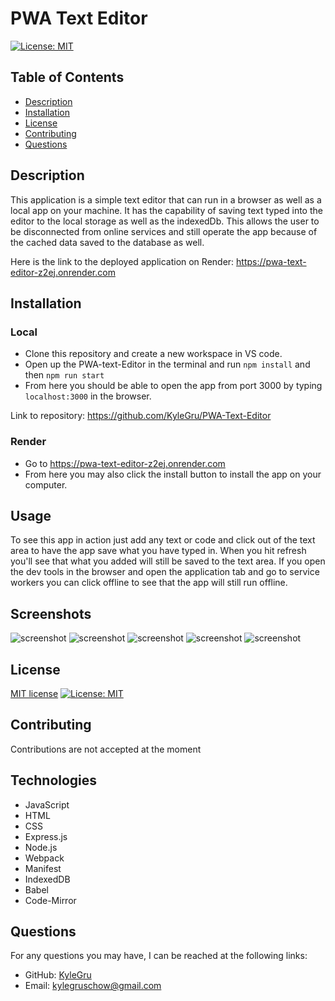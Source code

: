 # PWA Text Editor

[![License: MIT](https://img.shields.io/badge/License-MIT-yellow.svg)](https://opensource.org/licenses/MIT)

## Table of Contents
- [Description](#description)
- [Installation](#installation)
- [License](#license)
- [Contributing](#contributing)
- [Questions](#questions)

## Description
This application is a simple text editor that can run in a browser as well as a local app on your machine. It has the capability of saving text typed into the editor to the local storage as well as the indexedDb. This allows the user to be disconnected from online services and still operate the app because of the cached data saved to the database as well. 

Here is the link to the deployed application on Render: https://pwa-text-editor-z2ej.onrender.com

## Installation

### Local
- Clone this repository and create a new workspace in VS code.
- Open up the PWA-text-Editor in the terminal and run `npm install` and then `npm run start` 
- From here you should be able to open the app from port 3000 by typing `localhost:3000` in the browser.

Link to repository: https://github.com/KyleGru/PWA-Text-Editor

### Render

- Go to https://pwa-text-editor-z2ej.onrender.com
- From here you may also click the install button to install the app on your computer.

## Usage
To see this app in action just add any text or code and click out of the text area to have the app save what you have typed in. When you hit refresh you'll see that what you added will still be saved to the text area. If you open the dev tools in the browser and open the application tab and go to service workers you can click offline to see that the app will still run offline.

## Screenshots
![ screenshot ](<https://i.imgur.com/RLgRx9c.png>)
![ screenshot ](<https://i.imgur.com/hDfAGPq.png>)
![ screenshot ](<https://i.imgur.com/6Xq3UQz.png>)
![ screenshot ](<https://i.imgur.com/ExuYJ4D.png>)
![ screenshot ](<https://i.imgur.com/E3XOUZN.png>)

## License
[MIT license](https://opensource.org/licenses/MIT)
[![License: MIT](https://img.shields.io/badge/License-MIT-yellow.svg)](https://opensource.org/licenses/MIT)

## Contributing
Contributions are not accepted at the moment

## Technologies
- JavaScript
- HTML
- CSS
- Express.js
- Node.js
- Webpack 
- Manifest
- IndexedDB
- Babel
- Code-Mirror
  
## Questions
For any questions you may have, I can be reached at the following links: 
- GitHub: [KyleGru](https://github.com/KyleGru)
- Email: kylegruschow@gmail.com
